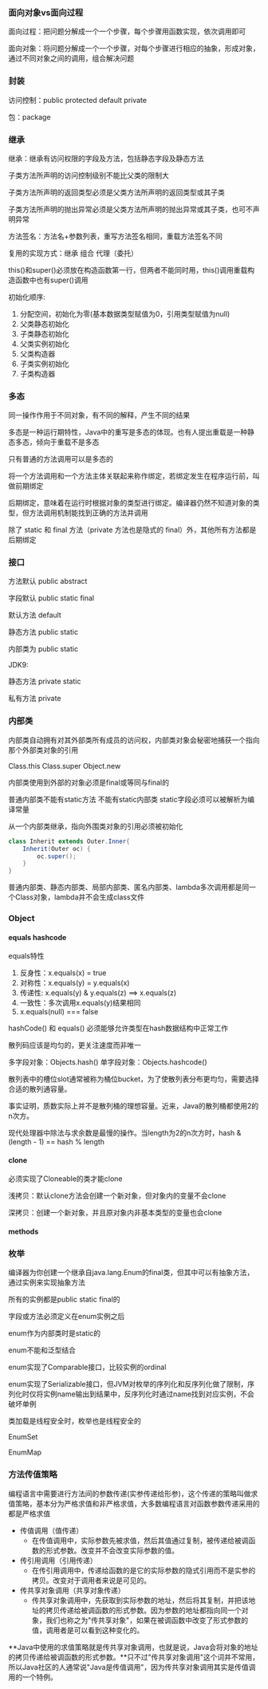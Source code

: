 ### 面向对象vs面向过程

面向过程：把问题分解成一个一个步骤，每个步骤用函数实现，依次调用即可

面向对象：将问题分解成一个一个步骤，对每个步骤进行相应的抽象，形成对象，通过不同对象之间的调用，组合解决问题

### 封装

访问控制：public  protected  default  private

包：package

### 继承

继承：继承有访问权限的字段及方法，包括静态字段及静态方法

子类方法所声明的访问控制级别不能比父类的限制大

子类方法所声明的返回类型必须是父类方法所声明的返回类型或其子类

子类方法所声明的抛出异常必须是父类方法所声明的抛出异常或其子类，也可不声明异常

方法签名：方法名+参数列表，重写方法签名相同，重载方法签名不同

复用的实现方式：继承    组合   代理（委托）

this()和super()必须放在构造函数第一行，但两者不能同时用，this()调用重载构造函数中也有super()调用

初始化顺序:

1. 分配空间，初始化为零(基本数据类型赋值为0，引用类型赋值为null)
2. 父类静态初始化
3. 子类静态初始化
4. 父类实例初始化
5. 父类构造器
6. 子类实例初始化
7. 子类构造器

### 多态

同一操作作用于不同对象，有不同的解释，产生不同的结果

多态是一种运行期特性，Java中的重写是多态的体现。也有人提出重载是一种静态多态，倾向于重载不是多态

只有普通的方法调用可以是多态的

将一个方法调用和一个方法主体关联起来称作绑定，若绑定发生在程序运行前，叫做前期绑定

后期绑定，意味着在运行时根据对象的类型进行绑定。编译器仍然不知道对象的类型，但方法调用机制能找到正确的方法并调用

除了 static 和 final 方法（private 方法也是隐式的 final）外，其他所有方法都是后期绑定

### 接口

方法默认 public abstract

字段默认 public static final

默认方法 default

静态方法 public static

内部类为 public static

JDK9:

静态方法 private static

私有方法 private

### 内部类

内部类自动拥有对其外部类所有成员的访问权，内部类对象会秘密地捕获一个指向那个外部类对象的引用

Class.this   Class.super  Object.new

内部类使用到外部的对象必须是final或等同与final的

普通内部类不能有static方法  不能有static内部类  static字段必须可以被解析为编译常量  

从一个内部类继承，指向外围类对象的引用必须被初始化  

```java
class Inherit extends Outer.Inner{
    Inherit(Outer oc) {
        oc.super();
    }
}
```

普通内部类、静态内部类、局部内部类、匿名内部类、lambda多次调用都是同一个Class对象，lambda并不会生成class文件

### Object

#### equals  hashcode

equals特性

1. 反身性：x.equals(x) = true 
2. 对称性：x.equals(y) = y.equals(x)
3. 传递性:   x.equals(y) & y.equals(z) ==> x.equals(z)
4. 一致性：多次调用x.equals(y)结果相同
5. x.equals(null) === false

hashCode() 和 equals() 必须能够允许类型在hash数据结构中正常工作

散列码应该是均匀的，更关注速度而非唯一

多字段对象：Objects.hash()      单字段对象：Objects.hashcode()

散列表中的槽位slot通常被称为桶位bucket，为了使散列表分布更均匀，需要选择合适的散列通容量。

事实证明，质数实际上并不是散列桶的理想容量。近来，Java的散列桶都使用2的n次方。

现代处理器中除法与求余数是最慢的操作。当length为2的n次方时，hash & (length - 1) == hash % length 

#### clone

必须实现了Cloneable的类才能clone

浅拷贝：默认clone方法会创建一个新对象，但对象内的变量不会clone

深拷贝：创建一个新对象，并且原对象内非基本类型的变量也会clone

#### methods

### 枚举

编译器为你创建一个继承自java.lang.Enum的final类，但其中可以有抽象方法，通过实例来实现抽象方法

所有的实例都是public static final的

字段或方法必须定义在enum实例之后

enum作为内部类时是static的

enum不能和泛型结合

enum实现了Comparable接口，比较实例的ordinal

enum实现了Serializable接口，但JVM对枚举的序列化和反序列化做了限制，序列化时仅将实例name输出到结果中，反序列化时通过name找到对应实例，不会破坏单例

类加载是线程安全时，枚举也是线程安全的

EnumSet

EnumMap

### 方法传值策略

编程语言中需要进行方法间的参数传递(实参传递给形参)，这个传递的策略叫做求值策略，基本分为严格求值和非严格求值，大多数编程语言对函数参数传递采用的都是严格求值

- 传值调用（值传递）
    - 在传值调用中，实际参数先被求值，然后其值通过复制，被传递给被调函数的形式参数。改变并不会改变实际参数的值。
- 传引用调用（引用传递）
    - 在传引用调用中，传递给函数的是它的实际参数的隐式引用而不是实参的拷贝。改变对于调用者来说是可见的。
- 传共享对象调用（共享对象传递）
    - 传共享对象调用中，先获取到实际参数的地址，然后将其复制，并把该地址的拷贝传递给被调函数的形式参数。因为参数的地址都指向同一个对象，我们也称之为"传共享对象"，如果在被调函数中改变了形式参数的值，调用者是可以看到这种变化的。

**Java中使用的求值策略就是传共享对象调用，也就是说，Java会将对象的地址的拷贝传递给被调函数的形式参数。**只不过"传共享对象调用"这个词并不常用，所以Java社区的人通常说"Java是传值调用"，因为传共享对象调用其实是传值调用的一个特例。


